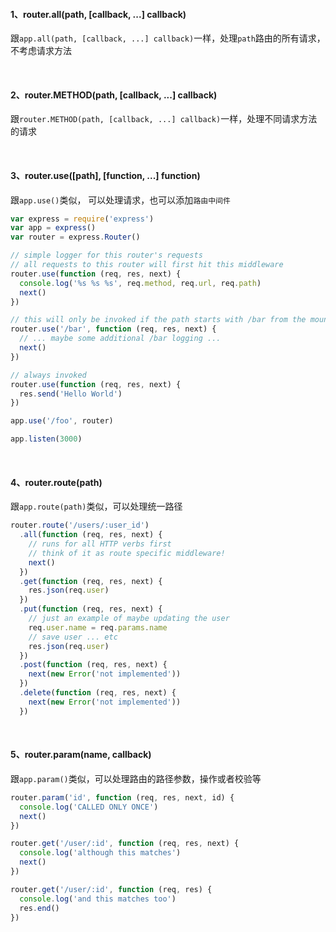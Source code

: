 #### 1、router.all(path, [callback, ...] callback)

跟`app.all(path, [callback, ...] callback)`一样，处理`path`路由的所有请求，不考虑请求方法

<br/>

#### 2、router.METHOD(path, [callback, ...] callback)

跟`router.METHOD(path, [callback, ...] callback)`一样，处理不同请求方法的请求

<br/>

#### 3、router.use([path], [function, ...] function)

跟`app.use()`类似， 可以处理请求，也可以添加`路由中间件`

~~~js
var express = require('express')
var app = express()
var router = express.Router()

// simple logger for this router's requests
// all requests to this router will first hit this middleware
router.use(function (req, res, next) {
  console.log('%s %s %s', req.method, req.url, req.path)
  next()
})

// this will only be invoked if the path starts with /bar from the mount point
router.use('/bar', function (req, res, next) {
  // ... maybe some additional /bar logging ...
  next()
})

// always invoked
router.use(function (req, res, next) {
  res.send('Hello World')
})

app.use('/foo', router)

app.listen(3000)
~~~

<br/>

#### 4、router.route(path)

跟`app.route(path)`类似，可以处理统一路径

~~~js
router.route('/users/:user_id')
  .all(function (req, res, next) {
    // runs for all HTTP verbs first
    // think of it as route specific middleware!
    next()
  })
  .get(function (req, res, next) {
    res.json(req.user)
  })
  .put(function (req, res, next) {
    // just an example of maybe updating the user
    req.user.name = req.params.name
    // save user ... etc
    res.json(req.user)
  })
  .post(function (req, res, next) {
    next(new Error('not implemented'))
  })
  .delete(function (req, res, next) {
    next(new Error('not implemented'))
  })
~~~

<br/>

#### 5、router.param(name, callback)

跟`app.param()`类似，可以处理路由的路径参数，操作或者校验等

~~~js
router.param('id', function (req, res, next, id) {
  console.log('CALLED ONLY ONCE')
  next()
})

router.get('/user/:id', function (req, res, next) {
  console.log('although this matches')
  next()
})

router.get('/user/:id', function (req, res) {
  console.log('and this matches too')
  res.end()
})
~~~